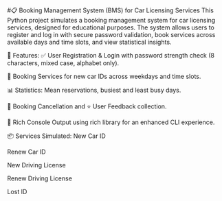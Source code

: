 #📋 Booking Management System (BMS) for Car Licensing Services
This Python project simulates a booking management system for car licensing services, designed for educational purposes. The system allows users to register and log in with secure password validation, book services across available days and time slots, and view statistical insights.

🔧 Features:
✅ User Registration & Login with password strength check (8 characters, mixed case, alphabet only).

📅 Booking Services for new car IDs across weekdays and time slots.

📊 Statistics: Mean reservations, busiest and least busy days.

🛑 Booking Cancellation and ⭐ User Feedback collection.

🎨 Rich Console Output using rich library for an enhanced CLI experience.

📦 Services Simulated:
New Car ID

Renew Car ID

New Driving License

Renew Driving License

Lost ID
